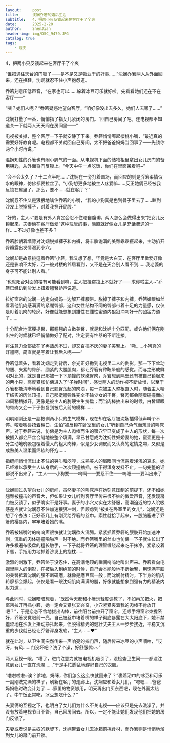 ```yaml
---
layout:     post
title:      沈娴乔箬的婚后生活
subtitle:   4，把两小只反锁起来在客厅干了个爽
date:       2025-2-20
author:     ShenJian
header-img: img/DSC_9479.JPG
catalog: true
tags:                              
    - 煌雯
---
```

4，把两小只反锁起来在客厅干了个爽

“谁把通往天台的门锁了——是不是又是物业干的好事……”沈娴乔箬两人从外面回来，还在换鞋，沈娴就忍不住小声抱怨道。

乔箬刻意压低声音，“在家也可以……躲着冰豆可乐就好啦。先看看她们还在不在客厅——”

“咦？她们人呢？“乔箬疑惑地望向客厅，“咱好像没出去多久，她们人去哪了……”

沈娴打量了一番，悄悄指了指女儿紧闭的房门。“回自己房间了吧。连电视都不知道关一下就两人天天闷在房间里——”

电视被关掉，整个客厅一下子就安静了下来。乔箬悄悄嘟起樱桃小嘴，“最近真的需要好好教育呢。电视都不关就回自己房间，太不把爸爸妈妈当回事了——先锁你两个小时再说。”

温婉知性的乔箬也有闹小脾气的一面。从电视机下面的储物柜里拿出女儿房门的备用钥匙，从外面将门反锁上。“今天中午一点吃饭，你们在里面呆着吧~”

“会不会太久了？十二点半吧……”沈娴在一旁打着圆场，而回应的则是乔箬柔情似水的眼神，仿佛都要拉丝了。“小狗想更多地被主人疼爱嘛……反正她俩已经被我反锁在屋里了，那么，要不……就在客厅？”

沈娴忍不住又是狠狠地噙住乔箬的小嘴，“我的小狗真是色到骨子里去了……趴到沙发上脱掉裤子，对着我扒开屁股。”

“好的，主人~”要是有外人肯定会忍不住暗自腹诽，两人怎么会做得出来“把女儿反锁起来，夫妻俩在客厅做爱”这种荒唐的事，简直就好像女儿是充话费送的一样……不过好像也差不多？

乔箬脸朝着墙背对沈娴脱掉裤子和内裤，将丰腴饱满的美臀乖乖撅起来，主动扒开臀瓣露出发情湿润小穴。

沈娴却是故意挑逗着乔箬”小箬，我又想了想，毕竟是大白天，在客厅里做爱好像还是影响不太好，万一被对楼的邻居看到，又不是在天台别人看不到……我老婆的身子可不能让别人看。”

“也就阳台对面的楼有可能看到嘛，主人把挂帘拉上不就好了——求你啦主人~”乔箬已经趴到沙发上扭着翘臀娇声说道。

拉好窗帘的沈娴一边走向妈妈一边解开裤腰带。脱掉了裤子和内裤，乔箬媚眼如丝看着他肌肉感满满的紧绷臀部，这和女性结构不同的臀部带着十足的力量感，仅仅是盯着肌肉的轮廓，好像就能想象到雄性在雌性蜜道内狠狠冲刺奸干的凶猛力道了……

十分配合地沉腰提臀，那翘翘的白嫩美臀，就是和沈娴十分匹配，或许他们俩在刚出生的时候就已经悄悄做好了配对，注定要有性器的不断连接。

将注意力全部放在了再熟悉不过，却又百插不厌的妻子美臀上。“嘶……小狗真的好翘啊，简直就是写着让我后入呢——”

乔箬低着头，看着沈娴走到背后，余光正好撇到电视里二人的倒影，那一下下耸动的腰、夹紧的臀部、绷紧的大腿肌肉，都让乔箬有种眩晕般的感觉。而与之形成鲜明对比的，就是自己那被一下下顶撞的软嫩臀肉，乔箬想到隔壁还有被自己锁起来的两小只，高度紧张仿佛进入了“子弹时间”，感觉两人的动作被不断放慢，以至于乔箬都能清晰地看到自己翘臀荡起的肉浪，每一次被主人整根直入时，随着主人精干结实的肉体顶撞，自己那挺翘弹性完全不输少女的丰臀，臀肉都会随着碰撞而向四周稍稍摊开，更像是被主人的胯硬生生挤扁；而当肉棒抽出来的时候，白皙耀眼的臀肉又会一下子恢复到被后入前的模样……

明明刚刚还是一副教训两小只的生气模样，现在却在客厅被沈娴插得低声叫个不停。咬着嘴唇捂着檀口，生怕“被反锁在卧室里的女儿”听到自己色气而羞耻的叫床声。对于乔箬来说，仿佛是为主人肉棒而生的蜜穴早已变成了主人的形状，每一次被插入都会严丝合缝地被整个填满，早已甘愿成为沈娴性奴娇妻的她，蜜壶更是十分主动地吮吸包覆着侵入的粗大肉棒，似是少女调皮而又认真的定情之吻，又似是成熟美人温柔而绵软的怀抱……

指缝间悄悄流出止不住的哭叫和闷哼，成熟美人的眉眼间也流露着浅浅的哀求，她已经难以承受主人从身后的一次次顶撞抽插，被干得浑身发抖不止，一句完整的话都说不出来了。“主人——小狗要——呜啊——要忍不住——呜嗯——要叫出来了——”

沈娴回过头望向女儿的房间，虽然妻子的叫床声在她刻意压制的前提下，还不如她翘臀被撞击的声音大，但如果让女儿听到客厅里传来很不妙的做爱声音，还发现房门被反锁了，似乎确实不是好事。妻子的小穴又实在太舒服，高潮迫近的惊人吮吸感差点就让沈娴忍不住加速狠狠冲刺，但顾虑到“被关在卧室里的女儿”，沈娴还是想了个办法：正好茶几上有刚买给乔箬的丝巾。索性就拾了起来，一股脑塞进了乔箬的樱唇内，牢牢堵着她的嘴。

乔箬被堵嘴时的呜呜声很快就让沈娴欲火沸腾。紧紧抓着乔箬的腰肢开始加速冲刺，沉重的肉体碰撞啪啪声一时不绝。而乔箬嘴里的丝巾也仿佛一下子就生长出了许多根遍布吸盘的粗长触手，一下子就将乔箬的理智缠绕起来吃干抹净，紧紧咬着下唇，手指用力地抓着沙发上的抱枕……

激烈的刺激下，乔箬终于没忍住，在高潮绝顶的瞬间呜呜地叫出声来。乔箬看向电视里两人的倒影，在被后入到绝顶的时候，自己会本能般地不断抬臀，用饱满丰腴的美臀抵着沈娴的腰不断研磨，就像是磨豆腐一般；而沈娴射精时，下半身的肌肉轮廓都会爆起，仅仅是看一眼沈娴肌肉满满的腿，好像就能想象到强有力的精液内射力道……

与此同时，沈娴暗暗想着，“既然今天都和小箬玩轻度调教了，不如再加把火，把窗帘拉开再插小箬，她一定会又紧张又兴奋，小穴紧紧夹着我的肉棒不肯放开吧？”，于是恋恋不舍地拔出肉棒，前往阳台前拉开了窗帘，还顺手将窗帘束拢系好，乔箬发觉眼前一亮，自己被丝巾堵着嘴的样子彻底暴露在大太阳底下，她不禁羞涩地在沙发上扭动挣扎起来，但脱得精光的健壮丈夫主人一步步接近，平稳又沉重的步伐就已经让乔箬浑身发软，“主人……❤”

就在此时，从卫生间突然传来一声响亮的摔门声，随后传来冰豆的小声嘀咕，“哎呀，有风……门没坏吧？洗了个澡，好舒服鸭~~”

两人互视一眼，“糟了，进门注意力就被电视机吸引了，没检查卫生间——都没注意到女儿一直在洗澡……”于是手忙脚乱地穿好自己的衣服。

“噜啦啦啦~诶？爹地，妈咪，你们怎么这么快就回来了？”裹着浴巾的冰豆和可乐一副刚洗完澡的样子，刷新在客厅的走廊上，沈娴应和着女儿们，“嗯嗯……爸爸妈妈临时改变计划了……家里的物资够用，明天再出门买东西吧，现在外面太热了。中午饭正常吃，冰豆想吃什么？”

夫妻俩的互视之下，也明白了女儿们为什么不关电视——应该只是先去洗澡了，并没有放着电视节目不管，自己回房间去。所以，一定不能让她们发现他们把她的房门反锁了。

夫妻或者说是主奴的默契下，沈娴带着女儿去冰箱前挑食材，而乔箬则是悄悄地溜到女儿的房门前开锁。
